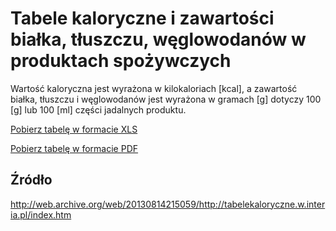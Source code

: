 # Tabele kaloryczne i zawartości białka, tłuszczu, węglowodanów w produktach spożywczych


Wartość kaloryczna jest wyrażona w kilokaloriach [kcal], a zawartość białka, tłuszczu i węglowodanów jest wyrażona w gramach [g] dotyczy 100 [g] lub 100 [ml] części jadalnych produktu. 

[Pobierz tabelę w formacie XLS](https://github.com/MK-PL/Tabele-kaloryczne-i-zawartosci-bialka-tluszczu-weglowodanow-w-produktach-spozywczych/raw/master/Tabele%20kaloryczne%20i%20zawarto%C5%9Bci%20bia%C5%82ka,%20t%C5%82uszczu,%20w%C4%99glowodan%C3%B3w%20w%20produktach%20spo%C5%BCywczych.xls)

[Pobierz tabelę w formacie PDF](https://github.com/MK-PL/Tabele-kaloryczne-i-zawartosci-bialka-tluszczu-weglowodanow-w-produktach-spozywczych/raw/master/Tabele%20kaloryczne%20i%20zawarto%C5%9Bci%20bia%C5%82ka,%20t%C5%82uszczu,%20w%C4%99glowodan%C3%B3w%20w%20produktach%20spo%C5%BCywczych.pdf)



## Źródło

http://web.archive.org/web/20130814215059/http://tabelekaloryczne.w.interia.pl/index.htm

